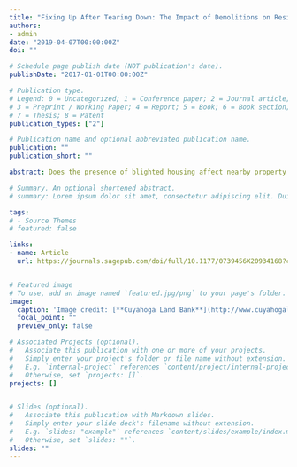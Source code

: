 ```yaml
---
title: "Fixing Up After Tearing Down: The Impact of Demolitions on Residential Investment"
authors:
- admin
date: "2019-04-07T00:00:00Z"
doi: ""

# Schedule page publish date (NOT publication's date).
publishDate: "2017-01-01T00:00:00Z"

# Publication type.
# Legend: 0 = Uncategorized; 1 = Conference paper; 2 = Journal article;
# 3 = Preprint / Working Paper; 4 = Report; 5 = Book; 6 = Book section;
# 7 = Thesis; 8 = Patent
publication_types: ["2"]

# Publication name and optional abbreviated publication name.
publication: ""
publication_short: ""

abstract: Does the presence of blighted housing affect nearby property owner’s decision to maintain their units? Does demolishing these distressed houses increase maintenance investment? In this paper, I examine these questions by testing whether exposure to targeted demolitions of abandoned and distressed housing affects changes in the external condition of nearby houses. Using data from two waves of a property survey in Cleveland, OH, my models suggest that, compared to a control group of houses exposed to vacant housing, proximity to demolitions decrease the likelihood that a property’s condition deteriorated between 2015 and 2018 and increase the likelihood that it improved.

# Summary. An optional shortened abstract.
# summary: Lorem ipsum dolor sit amet, consectetur adipiscing elit. Duis posuere tellus ac convallis placerat. Proin # tincidunt magna sed ex sollicitudin condimentum.

tags:
# - Source Themes
# featured: false

links:
- name: Article
  url: https://journals.sagepub.com/doi/full/10.1177/0739456X20934168?casa_token=kIDAlnSBAOcAAAAA%3AGZ7wRX6Y1Ab8gU-huocY3_Ec5XnNvh302lxbIYA0CR_SZm1BaQMeqbVNJIOw45I94g1bW-LDZK7w8g


# Featured image
# To use, add an image named `featured.jpg/png` to your page's folder. 
image:
  caption: 'Image credit: [**Cuyahoga Land Bank**](http://www.cuyahogalandbank.org/articles/20110919_east_cleveland_demos.php)'
  focal_point: ""
  preview_only: false

# Associated Projects (optional).
#   Associate this publication with one or more of your projects.
#   Simply enter your project's folder or file name without extension.
#   E.g. `internal-project` references `content/project/internal-project/index.md`.
#   Otherwise, set `projects: []`.
projects: []


# Slides (optional).
#   Associate this publication with Markdown slides.
#   Simply enter your slide deck's filename without extension.
#   E.g. `slides: "example"` references `content/slides/example/index.md`.
#   Otherwise, set `slides: ""`.
slides: ""
---
```


